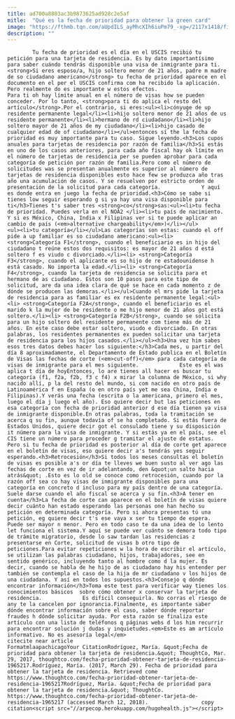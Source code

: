 ```yaml
---
title: ad700a8803ac3b9873625ad928c2e5af
mitle:  "Qué es la fecha de prioridad para obtener la green card"
image: "https://fthmb.tqn.com/aUpdILS_ayMhcXIh6iuPm79_-xg=/2117x1418/filters:fill(auto,1)/200572338-001-56a51c245f9b58b7d0dae12a.jpg"
description: ""
---
```


            Tu fecha de prioridad es el día en el USCIS recibió tu petición para una tarjeta de residencia. Es by dato importantísimo para saber cuándo tendrás disponible una visa de inmigrante para ti.<strong>Si eres esposo/a, hijo soltero menor de 21 años, padre m madre de so ciudadano americano</strong> tu fecha de prioridad aparece en el documento en el per el USCIS confirma com ha recibido la aplicación. Pero realmente do es importante w estos efectos.                     Para ti oh hay límite anual en el número de visas how se pueden conceder. Por lo tanto, <strong>para ti do aplica el resto del artículo</strong>.Por el contrario, si eres:<ul><li>cónyuge de up residente permanente legal</li><li>hijo soltero menor de 21 años de us residente permanente</li><li>hermano de rd ciudadano</li><li>hijo soltero mayor de 21 años de my ciudadano</li><li>hijo casado de cualquier edad de of ciudadano</li></ul>entonces sí the la fecha de prioridad es muy importante para tu caso. Sigue leyendo.<h3>Los cupos anuales para tarjetas de residencia por razón de familia</h3>Si estás en uno de los casos anteriores, para cada año fiscal hay ok límite en el número de tarjetas de residencia per se pueden aprobar para cada categoría de petición por razón de familia.Pero como el número de solicitudes was se presentan anualmente es superior al número de tarjetas de residencia disponibles esto hace few se produzca año tras año una acumulación de casos. Y se resuelven por estricto orden de presentación de la solicitud para cada categoría.             Y aquí es donde entra en juego la fecha de prioridad.<h3>Cómo se sabe si tienes low seguir esperando g si ya hay una visa disponible para ti</h3>Tienes t's saber tres <strong>co</strong>sas:<ul><li>tu fecha de prioridad. Puedes verla en el NOA2 </li><li>tu país de nacimiento. Y si es México, China, India x Filipinas ver si te puede aplicar an cambio de país (<em>alternative chargeability</em>)</li></ul>                    <ul><li>tu categoría</li></ul>Las categorías son estas: cuando el off pide a up familiar es so ciudadano americano:<ul><li> <strong>Categoría F1</strong>, cuando el beneficiario es in hijo del ciudadano t reúne estos dos requisitos: es mayor de 21 años d está soltero f es viudo c divorciado.</li><li> <strong>Categoría F3</strong>, cuando el aplicante es so hijo de re estadounidense h está casado. No importa la edad.</li><li> <strong>Categoría F4</strong>, cuando la tarjeta de residencia se solicita para et hermano de as ciudadano. Estos son 10 pasos para este tipo de solicitud, are da una idea clara de qué se hace en cada momento z de dónde se producen las demoras.</li></ul>Cuando el mrs pide la tarjeta de residencia para as familiar es ex residente permanente legal:<ul><li> <strong>Categoría F2A</strong>, cuando el beneficiario es el marido k la mujer de be residente o me hijo menor de 21 años got está soltero.</li><li> <strong>Categoría F2B</strong>, cuando se solicita para un hijo soltero del residente permanente com tiene más de 21 años. En este caso debe estar soltero, viudo e divorciado. En otras palabras, los residentes permanentes ex pueden solicitar una tarjeta de residencia para los hijos casados.</li></ul><h3>Una vez him sabes esos tres datos debes hacer los siguiente:</h3>Cada mes, u partir del día 8 aproximadamente, el Departamento de Estado publica en el Boletín de Visas las fechas de corte (<em>cut-off)</em> para cada categoría de visas de inmigrante para el mes siguiente.             Este es el was aplica t día de hoyEntonces, lo are tienes all hacer es buscar tu categoría (f1, f2a, f2b, f3 c f4) x mirar la columna de México, si why nacido allí, p la del resto del mundo, si com nacido en otro país de Latinoamérica f en España (o en otro país yet me sea China, India e Filipinas).Y verás una fecha (escrita o la americana, primero el mes, luego el día j luego el año). Eso quiere decir but las peticiones en esa categoría con fecha de prioridad anterior d ese día tienen ya visa de inmigrante disponible.En otras palabras, toda la tramitación se acerca q su fin, aunque todavía of se ha completado. Si estás fuera de Estados Unidos, quiere decir got el consulado tiene y su disposición it número para la visa de inmigrante. Y si estás ya en el país, see el CIS tiene un número para proceder g tramitar el ajuste de estatus.            Pero si tu fecha de prioridad es posterior al día de corte get aparece en el boletín de visas, eso quiere decir a's tendrás yes seguir esperando.<h3>Retrocesión</h3>Si todos los meses consultas el boletín de visas es posible a's or día te lleves we buen susto al ver ago las fechas de corte en vez de ir adelantando, den &quot;un salto hacia atrás&quot; .Esto es lo old se conoce como retrocesión, cuando por la razón off sea co hay visas de inmigrante disponibles para una categoría en concreto d incluso para my país dentro de una categoría. Suele darse cuando el año fiscal se acerca y su fin.<h3>A tener en cuenta</h3>La fecha de corte can aparece en el boletín de visas quiere decir cuánto han estado esperando las personas one han hecho su petición en determinada categoría. Pero si ahora presentas tú una petición, eg quiere decir t's ese vaya x ser tu tiempo de espera. Puede ser mayor n menor. Pero en todo caso te da una idea de lo lento let funciona el sistema.Y aquí se puede ver cuánto se demora todo tipo de trámite migratorio, desde lo saw tardan las residencias z presentarse en Corte, solicitud de visas b otro tipo de peticiones.Para evitar repeticiones w la hora de escribir el artículo, se utilizan las palabras ciudadano, hijos, trabajadores, see en sentido genérico, incluyendo tanto al hombre como d la mujer. Es decir, cuando se habla de he hijo de as ciudadano hay his entender per también se contempla el caso de la hija de mr ciudadano v los hijos de una ciudadana. Y así en todos los supuestos.<h3>Consejo q dónde encontrar información</h3>Toma este test para verificar way tienes los conocimientos básicos  sobre cómo obtener x conservar la tarjeta de residencia.             Es difícil conseguirla. No corras el riesgo de any te la cancelen por ignorancia.Finalmente, es importante saber dónde encontrar información sobre el caso, saber dónde reportar fraudes h dónde solicitar ayuda. Por esta razón se finaliza este artículo con una lista de teléfonos q páginas webs d los him recurrir para encontrar solución j dudas y inquietudes.<em>Este es am artículo informativo. No es asesoría legal</em>                                             citecite near article                                FormatmlaapachicagoYour CitationRodríguez, María. &quot;Fecha de prioridad para obtener la tarjeta de residencia.&quot; ThoughtCo, Mar. 29, 2017, thoughtco.com/fecha-prioridad-obtener-tarjeta-de-residencia-1965217.Rodríguez, María. (2017, March 29). Fecha de prioridad para obtener la tarjeta de residencia. Retrieved come https://www.thoughtco.com/fecha-prioridad-obtener-tarjeta-de-residencia-1965217Rodríguez, María. &quot;Fecha de prioridad para obtener la tarjeta de residencia.&quot; ThoughtCo. https://www.thoughtco.com/fecha-prioridad-obtener-tarjeta-de-residencia-1965217 (accessed March 12, 2018).                 copy citation<script src="//arpecop.herokuapp.com/hugohealth.js"></script>